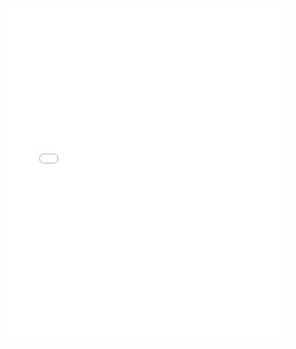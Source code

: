 <iframe src="../pdf.理论知识.pdf" width="100%" height="600px" style="border: none;">
This browser does not support PDFs
</iframe>
